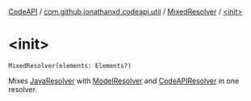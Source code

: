 [CodeAPI](../../index.md) / [com.github.jonathanxd.codeapi.util](../index.md) / [MixedResolver](index.md) / [&lt;init&gt;](.)

# &lt;init&gt;

`MixedResolver(elements: Elements?)`

Mixes [JavaResolver](../-java-resolver/index.md) with [ModelResolver](../../com.github.jonathanxd.codeapi.type/-model-resolver/index.md) and [CodeAPIResolver](../-code-a-p-i-resolver/index.md) in one resolver.

